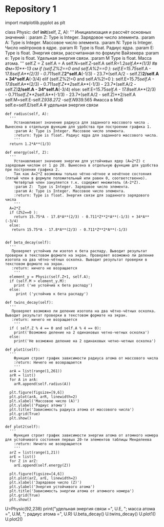 # Repository 1
import matplotlib.pyplot as plt

class Physic:
    def __init__(self, Z, A):
      '''
        Инициализация и рассчёт основных значений :
        :param Z:  Type is Integer. Зарядовое число элемента.
        :param A: Type is Integer. Массовое число элемента.
        :param N: Type is Integer. Число нейтронов в ядре.
        :param R: Type is float. Радиус ядра.
        :param E: Type is float. Энергия связи, рассчитанная по формуле Вайзекера
        :param e: Type is float. Удельная энергия связи.
        :param M Type is float. Масса атома.
        '''
      self.Z = Z
      self.A = A
      self.N=self.Z-self.A
      self.R=1.2*self.A**(1/3) #в Фм=10**-13 см
      if (self.Z%2==0 and self.A%2==0 ):
        self.E=15.75*self.A - 17.8*self.A**(2/3) - 0.711*self.Z**2*self.A**(-1/3) - 23.7*(self.A/2 - self.Z)**2/self.A + 34*self.A**(-3/4)
      elif (self.Z%2!=0 and self.A%2!=0 ):
        self.E=15.75*self.A - 17.8*self.A**(2/3) - 0.711*self.Z**2*self.A**(-1/3) - 23.7*(self.A/2 - self.Z)**2/self.A - 34*self.A**(-3/4)
      else:
        self.E=15.75*self.A - 17.8*self.A**(2/3) - 0.711*self.Z**2*self.A**(-1/3) - 23.7*(self.A/2 - self.Z)**2/self.A
      self.M=self.E-self.Z*938.272 -self.N*939.565 #масса в МэВ
      self.e=self.E/self.A # удельная энергия связи

    def radius(self, A):
      '''
        Устанавливает значение радиуса для заданного массового числа . Вынесена в отдельную функцию для удобства при построении графика 1.
        :param A: Type is Integer. Массовое число элемента.
        :return: Type is float. Радиус ядра для заданного массового числа.
        '''
      return 1.2*A**(1/3)

    def energy(self, Z):
      '''
        Устанавливает значение энергии для устойчивых ядер (A=2*Z) с зарядовым числом от 1 до 20. Вынесена в отдельную функцию для удобства при построении графика 2.
        Так как А=2*Z возможны только чётно-чётное и нечётное состояния (пятый член в формуле положительный или равен 0, соответственно).
        Четвёртый член зануляется т.к. содержит множитель (А-2*Z).
        :param Z:  Type is Integer. Зарядовое число элемента.
        :param A: Type is Integer. Массовое число элемента.
        :return: Type is float. Энергия связи для заданного зарядового числа
        '''
      A=2*Z
      if (Z%2==0 ):
        return 15.75*A - 17.8*A**(2/3) - 0.711*Z**2*A**(-1/3) + 34*A**(-3/4)
      else:
       return 15.75*A - 17.8*A**(2/3) - 0.711*Z**2*A**(-1/3)


    def beta_decay(self):
      '''
       Проверяет устойчив ли изотоп к бета распаду. Выводит результат проверки в текстовом формате на экран. Проверяет возможно ли деление изотопа на два чётно-чётных осколка. Выводит результат проверки в текстовом формате на экран.
       :return: ничего не возращается
        '''
      element_у = Physic(self.Z+1, self.A);
      if (self.M > element_у.M):
        print ('не устойчив к бета распаду')
      else:
         print ('устойчив к бета распаду')

    def twins_decay(self):
      '''
       Проверяет возможно ли деление изотопа на два чётно-чётных осколка. Выводит результат проверки в текстовом формате на экран.
       :return: ничего не возращается
        '''
      if ( self.Z % 4 == 0 and self.A % 4 == 0):
        print('Возможно деление на 2 одинаковых четно-четных осколка')
      else:
        print('Не возможно деление на 2 одинаковых четно-четных осколка')

    def plot1(self):
      '''
        Функция строит график зависимости радиуса атома от массового числа
        :return: Ничего не возвращается
        '''
      arA = list(range(1,261))
      arR = list()
      for A in arA:
        arR.append(self.radius(A))

      plt.figure(figsize=[9,6])
      plt.plot(arA, arR, linewidth=2)
      plt.xlabel('Массовое число (А)')
      plt.ylabel('Радиус атома')
      plt.title('Зависимость радиуса атома от массового числа')
      plt.grid(True)
      plt.show()

    def plot2(self):
      '''
        Функция строит график зависимости энергии атома от атомного номера для устойчивого состояния первых 20-ти элементов таблицы Менделеева
        :return: Ничего не возвращается
        '''
      arZ = list(range(1,21))
      arE = list()
      for Z in arZ:
        arE.append(self.energy(Z))

      plt.figure(figsize=[4,6])
      plt.plot(arZ, arE, linewidth=2)
      plt.xlabel('Зарядовое число (Z)')
      plt.ylabel('Энергия устойчивого атома')
      plt.title('Зависимость энергии атома от атомного номера')
      plt.grid(True)
      plt.show()
U=Physic(92,238)
print("удельная энергия связи =", U.E, "; масса атома =", U.M, "; радиус атома =", U.R)
U.beta_decay()
U.twins_decay()
U.plot1()
U.plot2()


